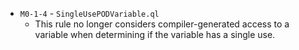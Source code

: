  - `M0-1-4` - `SingleUsePODVariable.ql`
   - This rule no longer considers compiler-generated access to a variable when determining if the
     variable has a single use.
